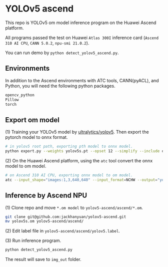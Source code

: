 # YOLOv5 ascend 
This repo is YOLOv5 om model inference program on the Huawei Ascend platform.

All programs passed the test on Huawei `Atlas 300I` inference card (`Ascend 310 AI CPU`, `CANN 5.0.2`, `npu-smi 21.0.2`).

You can run demo by `python detect_yolov5_ascend.py`.

## Environments
In addition to the Ascend environments with ATC tools, CANN(pyACL), and Python, you will need the following python packages.

```txt
opencv_python
Pillow
torch
```

## Export om model 
(1) Training your YOLOv5 model by [ultralytics/yolov5](https://github.com/ultralytics/yolov5). Then export the pytorch model to onnx format.
```bash
# in yolov5 root path, exporting pth model to onnx model.
python export.py --weights yolov5s.pt --opset 12 --simplify --include onnx 
```

(2) On the Huawei Ascend platform, using the `atc` tool convert the onnx model to om model.
```bash
# on Ascend 310 AI CPU, exporting onnx model to om model.
atc --input_shape="images:1,3,640,640" --input_format=NCHW --output="yolov5s" --soc_version=Ascend310 --framework=5 --model="yolov5s.onnx" --output_type=FP32 
```

## Inference by Ascend NPU
(1) Clone repo and move `*.om model` to `yolov5-ascend/ascend/*.om`.
```bash
git clone git@github.com:jackhanyuan/yolov5-ascend.git
mv yolov5s.om yolov5-ascend/ascend/
```

(2) Edit label file in `yolov5-ascend/ascend/yolov5.label`.


(3) Run inference program.
```bash
python detect_yolov5_ascend.py
```
The result will save to `img_out` folder.